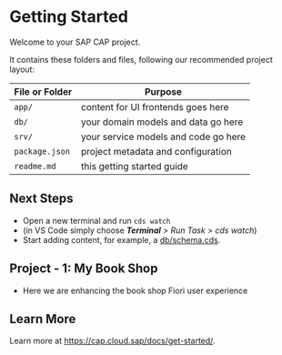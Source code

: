 # Getting Started

Welcome to your SAP CAP project.

It contains these folders and files, following our recommended project layout:

File or Folder | Purpose
---------|----------
`app/` | content for UI frontends goes here
`db/` | your domain models and data go here
`srv/` | your service models and code go here 
`package.json` | project metadata and configuration
`readme.md` | this getting started guide 


## Next Steps

- Open a new terminal and run `cds watch` 
- (in VS Code simply choose _**Terminal** > Run Task > cds watch_)
- Start adding content, for example, a [db/schema.cds](db/schema.cds).

## Project - 1: My Book Shop
- Here we are enhancing the book shop Fiori user experience 

## Learn More

Learn more at https://cap.cloud.sap/docs/get-started/.
